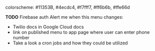 colorscheme: #11353B, #4ecdc4, #f7fff7, #ff6b6b, #ffe66d


**TODO**
Firebase auth
Alert me when this menu changes:
- Twilio docs in Google Cloud docs
- link on published menu to app page where user can enter phone number
- Take a look a cron jobs and how they could be utilized
